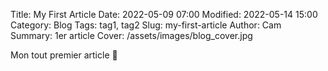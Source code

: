Title: My First Article
Date: 2022-05-09 07:00
Modified: 2022-05-14 15:00
Category: Blog
Tags: tag1, tag2
Slug: my-first-article
Author: Cam
Summary: 1er article
Cover: /assets/images/blog_cover.jpg

Mon tout premier article 🙂